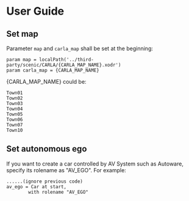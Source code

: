 # User Guide

## Set map

Parameter `map` and `carla_map` shall be set at the beginning:

```
param map = localPath('../third-party/scenic/CARLA/{CARLA_MAP_NAME}.xodr') 
param carla_map = {CARLA_MAP_NAME}
```

{CARLA_MAP_NAME} could be:

```
Town01
Town02
Town03
Town04
Town05
Town06
Town07
Town10
```

## Set autonomous ego

If you want to create a car controlled by AV System such as Autoware, specify its rolename as "AV_EGO". For example:

```
......(ignore previous code)
av_ego = Car at start,
		with rolename "AV_EGO"
```